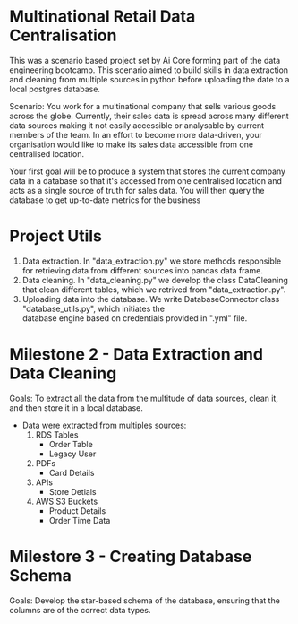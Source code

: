 # Multinational Retail Data Centralisation

This was a scenario based project set by Ai Core forming part of the data engineering bootcamp. This scenario aimed to build skills in data extraction and cleaning from multiple sources in python before uploading the date to a local postgres database.

Scenario: You work for a multinational company that sells various goods across the globe. Currently, their sales data is spread across many different data sources making it not easily accessible or analysable by current members of the team. In an effort to become more data-driven, your organisation would like to make its sales data accessible from one centralised location.

Your first goal will be to produce a system that stores the current company data in a database so that it's accessed from one centralised location and acts as a single source of truth for sales data. You will then query the database to get up-to-date metrics for the business


# Project Utils
  1. Data extraction. In "data_extraction.py" we store methods responsible for retrieving data from different sources         into pandas data frame.
  2. Data cleaning. In "data_cleaning.py" we develop the class DataCleaning that clean different tables, which we 
     retrived from "data_extraction.py".
  3. Uploading data into the database. We write DatabaseConnector class "database_utils.py", which initiates the       
     database engine based on credentials provided in ".yml" file.


# Milestone 2 - Data Extraction and Data Cleaning
Goals: To extract all the data from the multitude of data sources, clean it, and then store it in a local database.
  
  - Data were extracted from multiples sources:
      1. RDS Tables
         - Order Table
         - Legacy User
      2. PDFs
          - Card Details
      3. APIs
          - Store Detials
      4. AWS S3 Buckets
          - Product Details
          - Order Time Data


# Milestore 3 - Creating Database Schema
Goals: Develop the star-based schema of the database, ensuring that the columns are of the correct data types.
